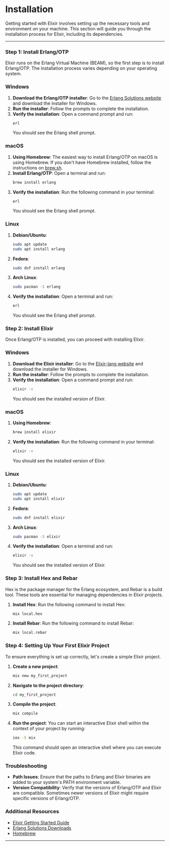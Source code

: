 # Installation
Getting started with Elixir involves setting up the necessary tools and environment on your machine. This section will guide you through the installation process for Elixir, including its dependencies.

---
### Step 1: Install Erlang/OTP

Elixir runs on the Erlang Virtual Machine (BEAM), so the first step is to install Erlang/OTP. The installation process varies depending on your operating system.

### Windows

1. **Download the Erlang/OTP installer**: Go to the [Erlang Solutions website](https://www.erlang-solutions.com/resources/download.html) and download the installer for Windows.
2. **Run the installer**: Follow the prompts to complete the installation.
3. **Verify the installation**: Open a command prompt and run:
    ```sh
    erl
    ```
   You should see the Erlang shell prompt.

### macOS

1. **Using Homebrew**: The easiest way to install Erlang/OTP on macOS is using Homebrew. If you don't have Homebrew installed, follow the instructions on [brew.sh](https://brew.sh/).
2. **Install Erlang/OTP**: Open a terminal and run:
    ```sh
    brew install erlang
    ```
3. **Verify the installation**: Run the following command in your terminal:
    ```sh
    erl
    ```
   You should see the Erlang shell prompt.

### Linux

1. **Debian/Ubuntu**: 
    ```sh
    sudo apt update
    sudo apt install erlang
    ```
2. **Fedora**:
    ```sh
    sudo dnf install erlang
    ```
3. **Arch Linux**:
    ```sh
    sudo pacman -S erlang
    ```
4. **Verify the installation**: Open a terminal and run:
    ```sh
    erl
    ```
   You should see the Erlang shell prompt.

### Step 2: Install Elixir

Once Erlang/OTP is installed, you can proceed with installing Elixir.

### Windows

1. **Download the Elixir installer**: Go to the [Elixir-lang website](https://elixir-lang.org/install.html#windows) and download the installer for Windows.
2. **Run the installer**: Follow the prompts to complete the installation.
3. **Verify the installation**: Open a command prompt and run:
    ```sh
    elixir -v
    ```
   You should see the installed version of Elixir.

### macOS

1. **Using Homebrew**:
    ```sh
    brew install elixir
    ```
2. **Verify the installation**: Run the following command in your terminal:
    ```sh
    elixir -v
    ```
   You should see the installed version of Elixir.

### Linux

1. **Debian/Ubuntu**:
    ```sh
    sudo apt update
    sudo apt install elixir
    ```
2. **Fedora**:
    ```sh
    sudo dnf install elixir
    ```
3. **Arch Linux**:
    ```sh
    sudo pacman -S elixir
    ```
4. **Verify the installation**: Open a terminal and run:
    ```sh
    elixir -v
    ```
   You should see the installed version of Elixir.

### Step 3: Install Hex and Rebar

Hex is the package manager for the Erlang ecosystem, and Rebar is a build tool. These tools are essential for managing dependencies in Elixir projects.

1. **Install Hex**: Run the following command to install Hex:
    ```sh
    mix local.hex
    ```
2. **Install Rebar**: Run the following command to install Rebar:
    ```sh
    mix local.rebar
    ```

### Step 4: Setting Up Your First Elixir Project

To ensure everything is set up correctly, let's create a simple Elixir project.

1. **Create a new project**:
    ```sh
    mix new my_first_project
    ```
2. **Navigate to the project directory**:
    ```sh
    cd my_first_project
    ```
3. **Compile the project**:
    ```sh
    mix compile
    ```
4. **Run the project**: You can start an interactive Elixir shell within the context of your project by running:
    ```sh
    iex -S mix
    ```
   This command should open an interactive shell where you can execute Elixir code.

### Troubleshooting

- **Path Issues**: Ensure that the paths to Erlang and Elixir binaries are added to your system's PATH environment variable.
- **Version Compatibility**: Verify that the versions of Erlang/OTP and Elixir are compatible. Sometimes newer versions of Elixir might require specific versions of Erlang/OTP.

### Additional Resources

- [Elixir Getting Started Guide](https://elixir-lang.org/getting-started/introduction.html)
- [Erlang Solutions Downloads](https://www.erlang-solutions.com/resources/download.html)
- [Homebrew](https://brew.sh/)
---
